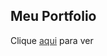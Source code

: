 ## Meu Portfolio
<span>Clique <a href="https://portfolio-five-indol-22.vercel.app/" style="color:#333;">aqui</a> para ver</span>
